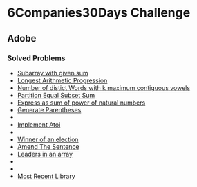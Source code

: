 # 6Companies30Days Challenge
## Adobe

### Solved Problems
- [Subarray with given sum](./subarray-with-given-sum.md)
- [Longest Arithmetic Progression](./longest-arithmetic-progression.md)
- [Number of distict Words with k maximum contiguous vowels](kmax-cont-vowels.md)
- [Partition Equal Subset Sum](./subset-sum-problem.md)
- [Express as sum of power of natural numbers](./sum-of-power-of-natural-numbers.md)
- [Generate Parentheses](./generate-parentheses.md)
- []()
- [Implement Atoi](./implement-atoi.md)
- []()
- [Winner of an election](./winner-of-an-election.md)
- [Amend The Sentence](./amend-the-sentence.md)
- [Leaders in an array](./leaders-in-an-array.md)
- []()
- []()
- [Most Recent Library](./most-recent-library.md)